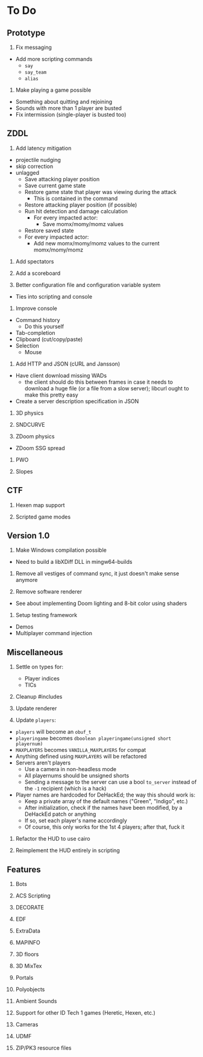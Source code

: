 # To Do

## Prototype

1. Fix messaging
  * Add more scripting commands
    * `say`
    * `say_team`
    * `alias`

1. Make playing a game possible
  - Something about quitting and rejoining
  - Sounds with more than 1 player are busted
  - Fix intermission (single-player is busted too)

## ZDDL

1. Add latency mitigation
  - projectile nudging
  - skip correction
  - unlagged
    - Save attacking player position
    - Save current game state
    - Restore game state that player was viewing during the attack
      - This is contained in the command
    - Restore attacking player position (if possible)
    - Run hit detection and damage calculation
      - For every impacted actor:
        - Save momx/momy/momz values
    - Restore saved state
    - For every impacted actor:
      - Add new momx/momy/momz values to the current momx/momy/momz

1. Add spectators

1. Add a scoreboard

1. Better configuration file and configuration variable system
  - Ties into scripting and console

1. Improve console
  - Command history
    - Do this yourself
  - Tab-completion
  - Clipboard (cut/copy/paste)
  - Selection
    - Mouse

1. Add HTTP and JSON (cURL and Jansson)
  - Have client download missing WADs
    - the client should do this between frames in case it needs to download a
      huge file (or a file from a slow server); libcurl ought to make this
      pretty easy
  - Create a server description specification in JSON

1. 3D physics

1. SNDCURVE

1. ZDoom physics
  - ZDoom SSG spread

1. PWO

1. Slopes

## CTF

1. Hexen map support

1. Scripted game modes

## Version 1.0

1. Make Windows compilation possible
  * Need to build a libXDiff DLL in mingw64-builds

1. Remove all vestiges of command sync, it just doesn't make sense anymore

1. Remove software renderer
  * See about implementing Doom lighting and 8-bit color using shaders

1. Setup testing framework
  - Demos
  - Multiplayer command injection

## Miscellaneous

1. Settle on types for:
    - Player indices
    - TICs

1. Cleanup #includes

1. Update renderer

1. Update `players`:
  - `players` will become an `obuf_t`
  - `playeringame` becomes `dboolean playeringame(unsigned short playernum)`
  - `MAXPLAYERS` becomes `VANILLA_MAXPLAYERS` for compat
  - Anything defined using `MAXPLAYERS` will be refactored
  - Servers aren't players
    - Use a camera in non-headless mode
    - All playernums should be unsigned shorts
    - Sending a message to the server can use a bool `to_server` instead of the
      `-1` recipient (which is a hack)
  - Player names are hardcoded for DeHackEd; the way this should work is:
    - Keep a private array of the default names ("Green", "Indigo", etc.)
    - After initialization, check if the names have been modified, by a
      DeHackEd patch or anything
    - If so, set each player's name accordingly
    - Of course, this only works for the 1st 4 players; after that, fuck it

1. Refactor the HUD to use cairo

1. Reimplement the HUD entirely in scripting

## Features

1. Bots

1. ACS Scripting

1. DECORATE

1. EDF

1. ExtraData

1. MAPINFO

1. 3D floors

1. 3D MixTex

1. Portals

1. Polyobjects

1. Ambient Sounds

1. Support for other ID Tech 1 games (Heretic, Hexen, etc.)

1. Cameras

1. UDMF

1. ZIP/PK3 resource files

<!-- vi: set et ts=4 sw=4 tw=79: -->

